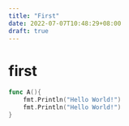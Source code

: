 ```yaml
---
title: "First"
date: 2022-07-07T10:48:29+08:00
draft: true
---
```


# first

```go
func A(){
    fmt.Println("Hello World!")
    fmt.Println("Hello World!")
}
```

